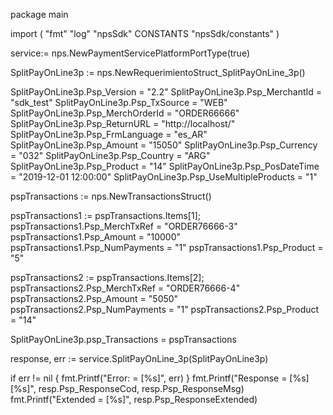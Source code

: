package main

import (
        "fmt"
        "log"
        "npsSdk"
        CONSTANTS "npsSdk/constants"
)

service:= nps.NewPaymentServicePlatformPortType(true)

SplitPayOnLine3p := nps.NewRequerimientoStruct_SplitPayOnLine_3p()

SplitPayOnLine3p.Psp_Version = "2.2"
SplitPayOnLine3p.Psp_MerchantId = "sdk_test"
SplitPayOnLine3p.Psp_TxSource = "WEB"
SplitPayOnLine3p.Psp_MerchOrderId = "ORDER66666"
SplitPayOnLine3p.Psp_ReturnURL = "http://localhost/"
SplitPayOnLine3p.Psp_FrmLanguage = "es_AR"
SplitPayOnLine3p.Psp_Amount = "15050"
SplitPayOnLine3p.Psp_Currency = "032"
SplitPayOnLine3p.Psp_Country = "ARG"
SplitPayOnLine3p.Psp_Product = "14"
SplitPayOnLine3p.Psp_PosDateTime = "2019-12-01 12:00:00"
SplitPayOnLine3p.Psp_UseMultipleProducts = "1"

pspTransactions := nps.NewTransactionsStruct()

pspTransactions1 := pspTransactions.Items[1];
pspTransactions1.Psp_MerchTxRef = "ORDER76666-3"
pspTransactions1.Psp_Amount = "10000"
pspTransactions1.Psp_NumPayments = "1"
pspTransactions1.Psp_Product = "5"

pspTransactions2 := pspTransactions.Items[2];
pspTransactions2.Psp_MerchTxRef = "ORDER76666-4"
pspTransactions2.Psp_Amount = "5050"
pspTransactions2.Psp_NumPayments = "1"
pspTransactions2.Psp_Product = "14"


SplitPayOnLine3p.psp_Transactions = pspTransactions

response, err := service.SplitPayOnLine_3p(SplitPayOnLine3p)

if err != nil {
    fmt.Printf("Error: = [%s]", err)
}
fmt.Printf("Response = [%s] [%s]", resp.Psp_ResponseCod, resp.Psp_ResponseMsg)
fmt.Printf("Extended = [%s]", resp.Psp_ResponseExtended)



